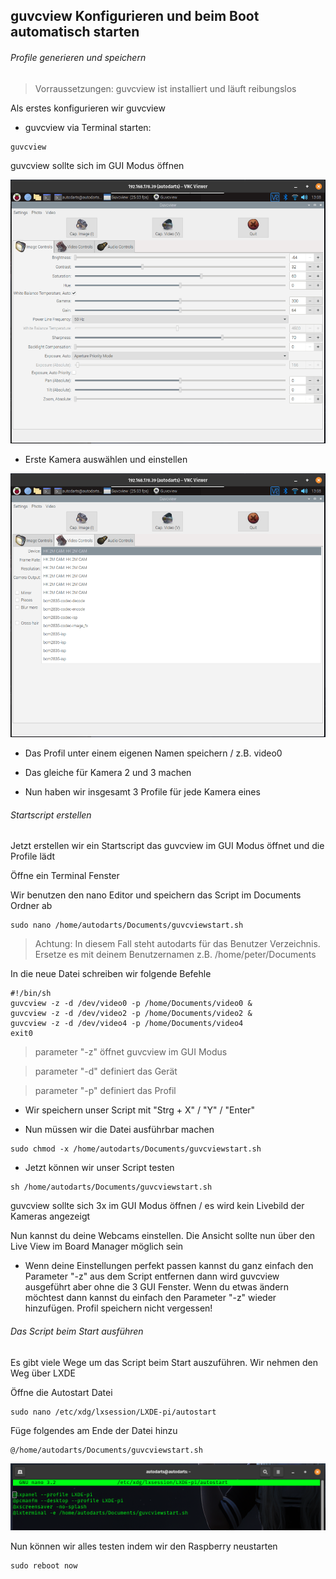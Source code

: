 ## guvcview Konfigurieren und beim Boot automatisch starten

###### Profile generieren und speichern

> Vorraussetzungen:
> guvcview ist installiert und läuft reibungslos

Als erstes konfigurieren wir guvcview

+ guvcview via Terminal starten:

```
guvcview
```

guvcview sollte sich im GUI Modus öffnen

![](https://github.com/SteveMutter/autodarts-Community-Docs/blob/main/source/image11.png)

+ Erste Kamera auswählen und einstellen

![](https://github.com/SteveMutter/autodarts-Community-Docs/blob/main/source/image12.png)

+ Das Profil unter einem eigenen Namen speichern / z.B. video0

+ Das gleiche für Kamera 2 und 3 machen

+ Nun haben wir insgesamt 3 Profile für jede Kamera eines

###### Startscript erstellen

Jetzt erstellen wir ein Startscript das guvcview im GUI Modus öffnet und die Profile lädt

Öffne ein Terminal Fenster


Wir benutzen den nano Editor und speichern das Script im Documents Ordner ab

```
sudo nano /home/autodarts/Documents/guvcviewstart.sh
```
> Achtung: In diesem Fall steht autodarts für das Benutzer Verzeichnis. Ersetze es mit deinem Benutzernamen z.B. /home/peter/Documents

 In die neue Datei schreiben wir folgende Befehle
```
#!/bin/sh
guvcview -z -d /dev/video0 -p /home/Documents/video0 &
guvcview -z -d /dev/video2 -p /home/Documents/video2 &
guvcview -z -d /dev/video4 -p /home/Documents/video4
exit0
```

> parameter "-z" öffnet guvcview im GUI Modus

> parameter "-d" definiert das Gerät

> parameter "-p" definiert das Profil

+ Wir speichern unser Script mit "Strg + X" / "Y" / "Enter"

+ Nun müssen wir die Datei ausführbar machen
```
sudo chmod -x /home/autodarts/Documents/guvcviewstart.sh
```

+ Jetzt können wir unser Script testen
```
sh /home/autodarts/Documents/guvcviewstart.sh
```

guvcview sollte sich 3x im GUI Modus öffnen / es wird kein Livebild der Kameras angezeigt

Nun kannst du deine Webcams einstellen. Die Ansicht sollte nun über den Live View im Board Manager möglich sein

+ Wenn deine Einstellungen perfekt passen kannst du ganz einfach den Parameter "-z" aus dem Script entfernen dann wird guvcview ausgeführt aber ohne die 3 GUI Fenster. Wenn du etwas ändern möchtest dann kannst du einfach den Parameter "-z" wieder hinzufügen. Profil speichern nicht vergessen!

###### Das Script beim Start ausführen

Es gibt viele Wege um das Script beim Start auszuführen. Wir nehmen den Weg über LXDE

Öffne die Autostart Datei

```
sudo nano /etc/xdg/lxsession/LXDE-pi/autostart
```

Füge folgendes am Ende der Datei hinzu
```
@/home/autodarts/Documents/guvcviewstart.sh
```

![](https://github.com/SteveMutter/autodarts-Community-Docs/blob/main/source/image13.png)

Nun können wir alles testen indem wir den Raspberry neustarten

```
sudo reboot now
```


